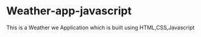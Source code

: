 # Weather-app-javascript
 This is a Weather we Application which is built using HTML,CSS,Javascript
